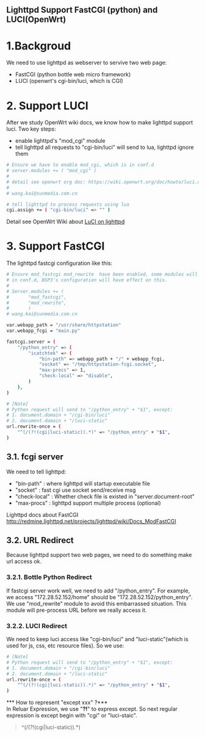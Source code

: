 Lighttpd Support FastCGI (python) and LUCI(OpenWrt)
-

# 1.Backgroud  
We need to use lighttpd as webserver to servive two web page:  

- FastCGI (python bottle web micro framework)  
- LUCI (openwrt's cgi-bin/luci, which is CGI)


# 2. Support LUCI
After we study OpenWrt wiki docs, we know how to make lighttpd support luci.
Two key steps:  

- enable lighttpd's "mod_cgi" module  
- tell lighttpd all requests to "cgi-bin/luci" will send to lua, lighttpd ignore them

``` bash
# Ensure we have to enable mod_cgi, which is in conf.d
# server.modules += ( "mod_cgi" )
#
# detail see openwrt org doc: https://wiki.openwrt.org/doc/howto/luci.on.lighttpd
# 
# wang.kai@sunmedia.com.cn

# tell lighttpd to process requests using lua
cgi.assign += ( "cgi-bin/luci" => "" ) 
```
Detail see OpenWrt Wiki about [LuCI on lighttpd](https://wiki.openwrt.org/doc/howto/luci.on.lighttpd?s[]=lighttpd)

# 3. Support FastCGI
The lighttpd fastcgi configuration like this:

``` bash
# Ensure mod_fastcgi mod_rewrite  have been enabled, some modules will be enabled
# in conf.d, BSP3's configuration will have effect on this.
#
# Server.modules += ( 
#		"mod_fastcgi",
#		"mod_rewrite",
# 		)
# wang.kai@sunmedia.com.cn

var.webapp_path = "/usr/share/httpstation"
var.webapp_fcgi = "main.py"

fastcgi.server = (
	"/python_entry" => (
		"icatchtek" => (
			"bin-path" => webapp_path + "/" + webapp_fcgi,
			"socket" => "/tmp/httpstation-fcgi.socket",
			"max-procs" => 1,
			"check-local" => "disable",
		)
	),
)

# [Note]
# Python request will send to "/python_entry" + "$1", except:
# 1. document.domain + "/cgi-bin/luci"
# 2. document.domain + "/luci-static"
url.rewrite-once = (
	"^(/(?!(cgi|luci-static)).*)" => "/python_entry" + "$1",
)
```

## 3.1. fcgi server  
We need to tell lighttpd:  

- "bin-path"     : where lighttpd will startup executable file
- "socket"       : fast cgi use socket send/receive msg
- "check-local"  : Whether check file is existed in "server.document-root"
- "max-procs"    : lighttpd support multiple process (optional)  

Lighttpd docs about FastCGI <http://redmine.lighttpd.net/projects/lighttpd/wiki/Docs_ModFastCGI>

## 3.2. URL Redirect
Because lighttpd support two web pages, we need to do something make url access ok.  
### 3.2.1. Bottle Python Redirect
If fastcgi server work well, we need to add "/python_entry". For example, we access "172.28.52.152/home" should be "172.28.52.152/python_entry". We use "mod_rewrite" module to avoid this embarrassed situation. This module will pre-process URL before we really access it.   

### 3.2.2. LUCI Redirect
We need to keep luci access like "cgi-bin/luci" and "luci-static"(which is used for js, css, etc resource files). So we use:  
``` bash
# [Note]
# Python request will send to "/python_entry" + "$1", except:
# 1. document.domain + "/cgi-bin/luci"
# 2. document.domain + "/luci-static"
url.rewrite-once = (
	"^(/(?!(cgi|luci-static)).*)" => "/python_entry" + "$1",
)
```

*** How to represent "except xxx" ?***  
In Reluar Expression, we use "**?!**" to express except. So next regular expression is except begin with "cgi" or "luci-staic".
>^(/(?!(cgi|luci-static)).*)


